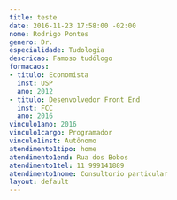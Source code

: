 ```yaml
---
title: teste
date: 2016-11-23 17:58:00 -02:00
nome: Rodrigo Pontes
genero: Dr.
especialidade: Tudologia
descricao: Famoso tudólogo
formacaos:
- titulo: Economista
  inst: USP
  ano: 2012
- titulo: Desenvolvedor Front End
  inst: FCC
  ano: 2016
vinculo1ano: 2016
vinculo1cargo: Programador
vinculo1inst: Autônomo
atendimento1tipo: home
atendimento1end: Rua dos Bobos
atendimento1tel: 11 999141889
atendimento1nome: Consultorio particular
layout: default
---
```


